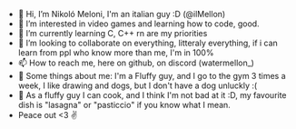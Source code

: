 - 👋 Hi, I’m Nikoló Meloni, I'm an italian guy :D  (@ilMellon)
- 👀 I’m interested in video games and learning how to code, good.
- 🌱 I’m currently learning C, C++ rn are my priorities
- 💞️ I’m looking to collaborate on everything, litteraly everything, if i can learn from ppl who know more than me, I'm in 100%
- 📫 How to reach me, here on github, on discord (watermellon_)
- 🥨 Some things about me: I'm a Fluffy guy, and I go to the  gym 3 times a week, I like drawing and dogs, but I don't have a dog unluckly :(
- 🥞 As a fluffy guy I can cook, and I think I'm not bad at it :D, my favourite dish is "lasagna" or "pasticcio" if you know what I mean.
- Peace out <3 ✌
